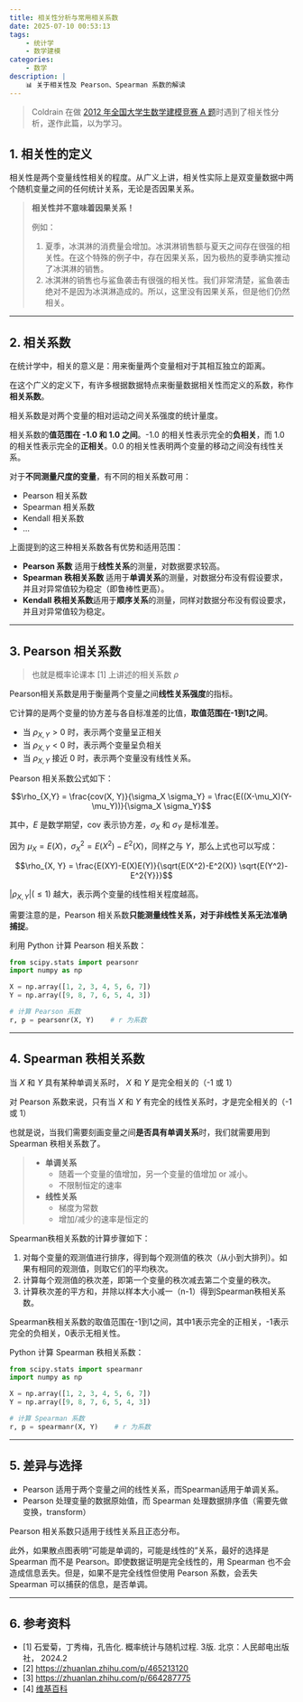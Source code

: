 ```yaml
---
title: 相关性分析与常用相关系数
date: 2025-07-10 00:53:13
tags:
    - 统计学
    - 数学建模
categories:
    - 数学
description: |
    📊 关于相关性及 Pearson、Spearman 系数的解读
---
```

> Coldrain 在做 [2012 年全国大学生数学建模竞赛 A 题](https://www.mcm.edu.cn/problem/2012/2012.html)时遇到了相关性分析，遂作此篇，以为学习。

## 1. 相关性的定义
相关性是两个变量线性相关的程度。从广义上讲，相关性实际上是双变量数据中两个随机变量之间的任何统计关系，无论是否因果关系。
> **相关性并不意味着因果关系！**
>
> 例如：
> 1. 夏季，冰淇淋的消费量会增加。冰淇淋销售额与夏天之间存在很强的相关性。在这个特殊的例子中，存在因果关系，因为极热的夏季确实推动了冰淇淋的销售。
> 2. 冰淇淋的销售也与鲨鱼袭击有很强的相关性。我们非常清楚，鲨鱼袭击绝对不是因为冰淇淋造成的。所以，这里没有因果关系，但是他们仍然相关。

---

## 2. 相关系数
在统计学中，相关的意义是：用来衡量两个变量相对于其相互独立的距离。

在这个广义的定义下，有许多根据数据特点来衡量数据相关性而定义的系数，称作**相关系数**。

相关系数是对两个变量的相对运动之间关系强度的统计量度。

相关系数的**值范围在 -1.0 和 1.0 之间**。-1.0 的相关性表示完全的**负相关**，而 1.0 的相关性表示完全的**正相关**。0.0 的相关性表明两个变量的移动之间没有线性关系。

对于**不同测量尺度的变量**，有不同的相关系数可用：
- Pearson 相关系数
- Spearman 相关系数
- Kendall 相关系数
- ... 

上面提到的这三种相关系数各有优势和适用范围：

- **Pearson 系数** 适用于**线性关系**的测量，对数据要求较高。
- **Spearman 秩相关系数** 适用于**单调关系**的测量，对数据分布没有假设要求，并且对异常值较为稳定（即鲁棒性更高）。
- **Kendall 秩相关系数**适用于**顺序关系**的测量，同样对数据分布没有假设要求，并且对异常值较为稳定。

---

## 3. Pearson 相关系数
> 也就是概率论课本 [1] 上讲述的相关系数 $\rho$

Pearson相关系数是用于衡量两个变量之间**线性关系强度**的指标。

它计算的是两个变量的协方差与各自标准差的比值，**取值范围在-1到1之间**。

- 当 $\rho_{X,Y}>0$ 时，表示两个变量呈正相关
- 当 $\rho_{X,Y}<0$ 时，表示两个变量呈负相关
- 当 $\rho_{X,Y}$ 接近 0 时，表示两个变量没有线性关系。

Pearson 相关系数公式如下：

$$\rho_{X,Y} = \frac{cov(X, Y)}{\sigma_X \sigma_Y} = \frac{E((X-\mu_X)(Y-\mu_Y))}{\sigma_X \sigma_Y}$$

其中，$E$ 是数学期望，cov 表示协方差，$\sigma_X$ 和 $\sigma_Y$ 是标准差。

因为 $\mu_X = E(X)$，$\sigma^2_X = E(X^2)-E^2(X)$，同样之与 $Y$，那么上式也可以写成：

$$\rho_{X, Y} = \frac{E(XY)-E(X)E(Y)}{\sqrt{E(X^2)-E^2(X)} \sqrt{E(Y^2)-E^2{Y}}}$$

$|\rho_{X,Y}|(\le1)$ 越大，表示两个变量的线性相关程度越高。

需要注意的是，Pearson 相关系数**只能测量线性关系，对于非线性关系无法准确捕捉**。

利用 Python 计算 Pearson 相关系数：
```python
from scipy.stats import pearsonr
import numpy as np

X = np.array([1, 2, 3, 4, 5, 6, 7])
Y = np.array([9, 8, 7, 6, 5, 4, 3])

# 计算 Pearson 系数
r, p = pearsonr(X, Y)    # r 为系数
```

---

## 4. Spearman 秩相关系数
当 $X$ 和 $Y$ 具有某种单调关系时， $X$ 和 $Y$ 是完全相关的（-1 或 1）

对 Pearson 系数来说，只有当 $X$ 和 $Y$ 有完全的线性关系时，才是完全相关的（-1 或 1）

也就是说，当我们需要刻画变量之间**是否具有单调关系**时，我们就需要用到 Spearman 秩相关系数了。

> - **单调关系**
>   - 随着一个变量的值增加，另一个变量的值增加 or 减小。
>   - 不限制恒定的速率
> - **线性关系**
>   - 梯度为常数
>   - 增加/减少的速率是恒定的

Spearman秩相关系数的计算步骤如下：

1. 对每个变量的观测值进行排序，得到每个观测值的秩次（从小到大排列）。如果有相同的观测值，则取它们的平均秩次。
2. 计算每个观测值的秩次差，即第一个变量的秩次减去第二个变量的秩次。
3. 计算秩次差的平方和，并除以样本大小减一（n-1）得到Spearman秩相关系数。
   
Spearman秩相关系数的取值范围在-1到1之间，其中1表示完全的正相关，-1表示完全的负相关，0表示无相关性。

Python 计算 Spearman 秩相关系数：

```python
from scipy.stats import spearmanr
import numpy as np

X = np.array([1, 2, 3, 4, 5, 6, 7])
Y = np.array([9, 8, 7, 6, 5, 4, 3])

# 计算 Spearman 系数
r, p = spearmanr(X, Y)    # r 为系数
```

---

## 5. 差异与选择
- Pearson 适用于两个变量之间的线性关系，而Spearman适用于单调关系。
- Pearson 处理变量的数据原始值，而 Spearman 处理数据排序值（需要先做变换，transform）

Pearson 相关系数只适用于线性关系且正态分布。

此外，如果散点图表明“可能是单调的，可能是线性的”关系，最好的选择是 Spearman 而不是 Pearson。即使数据证明是完全线性的，用 Spearman 也不会造成信息丢失。但是，如果不是完全线性但使用 Pearson 系数，会丢失 Spearman 可以捕获的信息，是否单调。

---

## 6. 参考资料
- [1] 石爱菊，丁秀梅，孔告化. 概率统计与随机过程. 3版. 北京：人民邮电出版社， 2024.2
- [2] https://zhuanlan.zhihu.com/p/465213120
- [3] https://zhuanlan.zhihu.com/p/664287775
- [4] [维基百科](https://zh.wikipedia.org/wiki/%E7%9B%B8%E5%85%B3_(%E6%A6%82%E7%8E%87%E8%AE%BA))